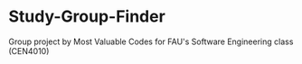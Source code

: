 # Study-Group-Finder
Group project by Most Valuable Codes for FAU's Software Engineering class (CEN4010)
